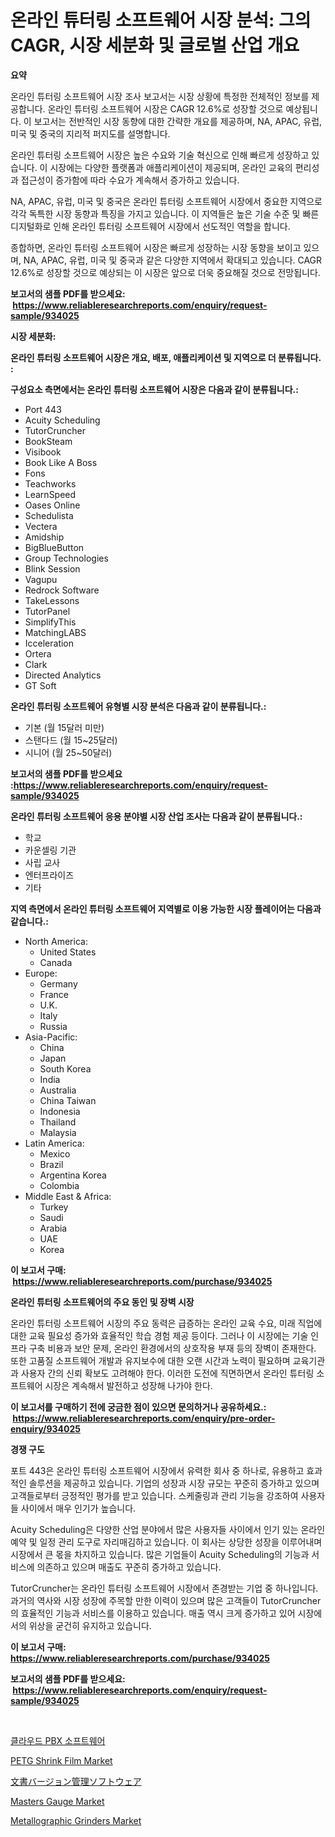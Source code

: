 <p><h1>온라인 튜터링 소프트웨어 시장 분석: 그의 CAGR, 시장 세분화 및 글로벌 산업 개요</h1></p><p><strong>요약</strong></p>
<p><p>온라인 튜터링 소프트웨어 시장 조사 보고서는 시장 상황에 특정한 전체적인 정보를 제공합니다. 온라인 튜터링 소프트웨어 시장은 CAGR 12.6%로 성장할 것으로 예상됩니다. 이 보고서는 전반적인 시장 동향에 대한 간략한 개요를 제공하며, NA, APAC, 유럽, 미국 및 중국의 지리적 퍼지도를 설명합니다.</p><p>온라인 튜터링 소프트웨어 시장은 높은 수요와 기술 혁신으로 인해 빠르게 성장하고 있습니다. 이 시장에는 다양한 플랫폼과 애플리케이션이 제공되며, 온라인 교육의 편리성과 접근성이 증가함에 따라 수요가 계속해서 증가하고 있습니다.</p><p>NA, APAC, 유럽, 미국 및 중국은 온라인 튜터링 소프트웨어 시장에서 중요한 지역으로 각각 독특한 시장 동향과 특징을 가지고 있습니다. 이 지역들은 높은 기술 수준 및 빠른 디지털화로 인해 온라인 튜터링 소프트웨어 시장에서 선도적인 역할을 합니다.</p><p>종합하면, 온라인 튜터링 소프트웨어 시장은 빠르게 성장하는 시장 동향을 보이고 있으며, NA, APAC, 유럽, 미국 및 중국과 같은 다양한 지역에서 확대되고 있습니다. CAGR 12.6%로 성장할 것으로 예상되는 이 시장은 앞으로 더욱 중요해질 것으로 전망됩니다.</p></p>
<p><strong>보고서의 샘플 PDF를 받으세요: &nbsp;<a href="https://www.reliableresearchreports.com/enquiry/request-sample/934025">https://www.reliableresearchreports.com/enquiry/request-sample/934025</a></strong></p>
<p><strong>시장 세분화:</strong></p>
<p><strong> 온라인 튜터링 소프트웨어 시장은 개요, 배포, 애플리케이션 및 지역으로 더 분류됩니다. :</strong></p>
<p><strong>구성요소 측면에서는 온라인 튜터링 소프트웨어 시장은 다음과 같이 분류됩니다.:</strong></p>
<p><ul><li>Port 443</li><li>Acuity Scheduling</li><li>TutorCruncher</li><li>BookSteam</li><li>Visibook</li><li>Book Like A Boss</li><li>Fons</li><li>Teachworks</li><li>LearnSpeed</li><li>Oases Online</li><li>Schedulista</li><li>Vectera</li><li>Amidship</li><li>BigBlueButton</li><li>Group Technologies</li><li>Blink Session</li><li>Vagupu</li><li>Redrock Software</li><li>TakeLessons</li><li>TutorPanel</li><li>SimplifyThis</li><li>MatchingLABS</li><li>Icceleration</li><li>Ortera</li><li>Clark</li><li>Directed Analytics</li><li>GT Soft</li></ul></p>
<p><strong> 온라인 튜터링 소프트웨어 유형별 시장 분석은 다음과 같이 분류됩니다.:</strong></p>
<p><ul><li>기본 (월 15달러 미만)</li><li>스탠다드 (월 15~25달러)</li><li>시니어 (월 25~50달러)</li></ul></p>
<p><strong>보고서의 샘플 PDF를 받으세요 :<a href="https://www.reliableresearchreports.com/enquiry/request-sample/934025">https://www.reliableresearchreports.com/enquiry/request-sample/934025</a></strong></p>
<p><strong> 온라인 튜터링 소프트웨어 응용 분야별 시장 산업 조사는 다음과 같이 분류됩니다.:</strong></p>
<p><ul><li>학교</li><li>카운셀링 기관</li><li>사립 교사</li><li>엔터프라이즈</li><li>기타</li></ul></p>
<p><strong>지역 측면에서 온라인 튜터링 소프트웨어 지역별로 이용 가능한 시장 플레이어는 다음과 같습니다.:</strong></p>
<p><ul>
    <li>
        North America:
        <ul>
            <li>United States</li>
            <li>Canada</li>
        </ul>
    </li>
    <li>
        Europe:
        <ul>
            <li>Germany</li>
            <li>France</li>
            <li>U.K.</li>
            <li>Italy</li>
            <li>Russia</li>
        </ul>
    </li>
    <li>
        Asia-Pacific:
        <ul>
            <li>China</li>
            <li>Japan</li>
            <li>South Korea</li>
            <li>India</li>
            <li>Australia</li>
            <li>China Taiwan</li>
            <li>Indonesia</li>
            <li>Thailand</li>
            <li>Malaysia</li>
        </ul>
    </li>
    <li>
        Latin America:
        <ul>
            <li>Mexico</li>
            <li>Brazil</li>
            <li>Argentina Korea</li>
            <li>Colombia</li>
        </ul>
    </li>
    <li>
        Middle East & Africa:
        <ul>
            <li>Turkey</li>
            <li>Saudi</li>
            <li>Arabia</li>
            <li>UAE</li>
            <li>Korea</li>
        </ul>
    </li>
    </ul></p>
<p><strong>이 보고서 구매: &nbsp;<a href="https://www.reliableresearchreports.com/purchase/934025">https://www.reliableresearchreports.com/purchase/934025</a></strong></p>
<p><strong>온라인 튜터링 소프트웨어의 주요 동인 및 장벽 시장</strong></p>
<p><p>온라인 튜터링 소프트웨어 시장의 주요 동력은 급증하는 온라인 교육 수요, 미래 직업에 대한 교육 필요성 증가와 효율적인 학습 경험 제공 등이다. 그러나 이 시장에는 기술 인프라 구축 비용과 보안 문제, 온라인 환경에서의 상호작용 부재 등의 장벽이 존재한다. 또한 고품질 소프트웨어 개발과 유지보수에 대한 오랜 시간과 노력이 필요하며 교육기관과 사용자 간의 신뢰 확보도 고려해야 한다. 이러한 도전에 직면하면서 온라인 튜터링 소프트웨어 시장은 계속해서 발전하고 성장해 나가야 한다.</p></p>
<p><strong>이 보고서를 구매하기 전에 궁금한 점이 있으면 문의하거나 공유하세요.: &nbsp;<a href="https://www.reliableresearchreports.com/enquiry/pre-order-enquiry/934025">https://www.reliableresearchreports.com/enquiry/pre-order-enquiry/934025</a></strong></p>
<p><strong>경쟁 구도</strong></p>
<p><p>포트 443은 온라인 튜터링 소프트웨어 시장에서 유력한 회사 중 하나로, 유용하고 효과적인 솔루션을 제공하고 있습니다. 기업의 성장과 시장 규모는 꾸준히 증가하고 있으며 고객들로부터 긍정적인 평가를 받고 있습니다. 스케줄링과 관리 기능을 강조하여 사용자들 사이에서 매우 인기가 높습니다.</p><p>Acuity Scheduling은 다양한 산업 분야에서 많은 사용자들 사이에서 인기 있는 온라인 예약 및 일정 관리 도구로 자리매김하고 있습니다. 이 회사는 상당한 성장을 이루어내며 시장에서 큰 몫을 차지하고 있습니다. 많은 기업들이 Acuity Scheduling의 기능과 서비스에 의존하고 있으며 매출도 꾸준히 증가하고 있습니다.</p><p>TutorCruncher는 온라인 튜터링 소프트웨어 시장에서 존경받는 기업 중 하나입니다. 과거의 역사와 시장 성장에 주목할 만한 이력이 있으며 많은 고객들이 TutorCruncher의 효율적인 기능과 서비스를 이용하고 있습니다. 매출 역시 크게 증가하고 있어 시장에서의 위상을 굳건히 유지하고 있습니다.</p></p>
<p><strong>이 보고서 구매: &nbsp; <a href="https://www.reliableresearchreports.com/purchase/934025">https://www.reliableresearchreports.com/purchase/934025</a></strong></p>
<p><strong>보고서의 샘플 PDF를 받으세요: &nbsp;<a href="https://www.reliableresearchreports.com/enquiry/request-sample/934025">https://www.reliableresearchreports.com/enquiry/request-sample/934025</a></strong><strong></strong></p>
<p>&nbsp;</p>
<p><p><a href="https://github.com/vsoq0zknh59/Market-Research-Report-List-1/blob/main/3501506184273.md">클라우드 PBX 소프트웨어</a></p><p><a href="https://view.publitas.com/reportprime-1/petg-shrink-film-market-size-market-trends-and-growth-outlook-forecasted-for-period-from-2024-to-2031/">PETG Shrink Film Market</a></p><p><a href="https://github.com/bevdtkn4419963/Market-Research-Report-List-1/blob/main/3831525184248.md">文書バージョン管理ソフトウェア</a></p><p><a href="https://github.com/prosalinda88/Market-Research-Report-List-3/blob/main/masters-gauge-market.md">Masters Gauge Market</a></p><p><a href="https://natural-crush-b99.notion.site/Metallographic-Grinders-Market-Size-Growth-Outlook-from-2024-to-2031-projecting-at-Market-s-Trends-d5930066b2494dcbb84edd6b54728774">Metallographic Grinders Market</a></p></p>